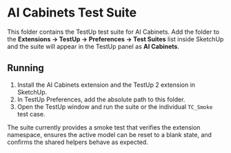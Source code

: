 # AI Cabinets Test Suite

This folder contains the TestUp test suite for AI Cabinets. Add the folder to the
**Extensions → TestUp → Preferences → Test Suites** list inside SketchUp and the
suite will appear in the TestUp panel as **AI Cabinets**.

## Running
1. Install the AI Cabinets extension and the TestUp 2 extension in SketchUp.
2. In TestUp Preferences, add the absolute path to this folder.
3. Open the TestUp window and run the suite or the individual `TC_Smoke` test case.

The suite currently provides a smoke test that verifies the extension namespace,
ensures the active model can be reset to a blank state, and confirms the shared
helpers behave as expected.
